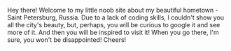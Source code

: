 Hey there! Welcome to my little noob site about my beautiful hometown - Saint Petersburg, Russia. Due to a lack of coding skills, I couldn't show you all the city's beauty, but, perhaps, you will be curious to google it and see more of it. And then you will be inspired to visit it! When you go there, I'm sure, you won't be disappointed!
Cheers!
